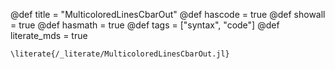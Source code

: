 @def title = "MulticoloredLinesCbarOut"
@def hascode = true
@def showall = true
@def hasmath = true
@def tags = ["syntax", "code"]
@def literate_mds = true

`\literate{/_literate/MulticoloredLinesCbarOut.jl}`
